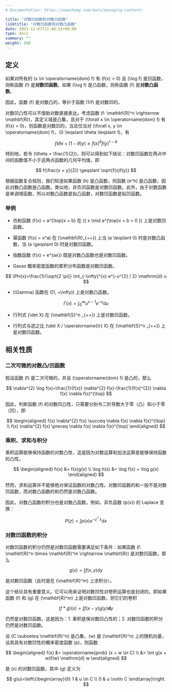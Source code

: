 ```yaml
---
# Documentation: https://wowchemy.com/docs/managing-content/

title: "对数凹函数和对数凸函数"
linktitle: "对数凹函数和对数凸函数"
date: 2021-12-07T11:40:51+08:00
type: docs
summary: ""
weight: 260
---
```


<!--more-->

## 定义

如果对所有的 \(x \in \operatorname{dom} f\) 有 \(f(x) > 0\) 且 \(\log f\) 是凹函数，则称函数 \(f\) 是**对数凹函数**。如果 \(\log f\) 是凸函数，则称函数 \(f\) 是**对数凸函数**。

因此，函数 \(f\) 是对数凸的，等价于函数 \(1/f\) 是对数凹的。

对数凹凸性可以不借助对数直接表达。考虑函数 \(f: \mathbf{R}^n \rightarrow \mathbf{R}\)，其定义域是凸集，且对于 \(\forall x \in \operatorname{dom} f\) 有 \(f(x) > 0\)，则函数是对数凹的，当且仅当对 \(\forall x, y \in \operatorname{dom} f\)，\(0 \leqslant \theta \leqslant 1\)，有

$$
f(\theta x+(1-\theta) y) \geqslant f(x)^{\theta} f(y)^{1-\theta}
$$

特别地，若令 \(\theta = \frac{1}{2}\)，则可以得到如下结论：对数凹函数在两点中间的函数值不小于这两点函数的几何平均值，即

$$
f(\frac{x + y}{2}) \geqslant \sqrt{f(x)f(y)}
$$

根据函数复合规则，我们知道如果函数 \(h\) 是凸函数，则函数 \(e^h\) 是凸函数，因此对数凸函数是凸函数。类似地，非负凹函数是对数凹函数。此外，由于对数函数是单调增函数，所以对数凸函数是拟凸函数，对数凹函数是拟凹函数。

### 举例

- 仿射函数 \(f(x) = a^{\top}x + b\) 在 \(\{ x \mid a^{\top}x + b > 0 \}\) 上是对数凹函数。

- 幂函数 \(f(x) = x^a\) 在 \(\mathbf{R}_{++}\) 上当 \(a \leqslant 0\) 时是对数凸函数，当 \(a \geqslant 0\) 时是对数凹函数。

- 指数函数 \(f(x) = e^{ax}\) 既是对数凸函数也是对数凹函数。

- Gauss 概率密度函数的累积分布函数是对数凹函数。

$$
\Phi(x)=\frac{1}{\sqrt{2 \pi}} \int_{-\infty}^{x} e^{-u^{2} / 2} \mathrm{d} u
$$

- \(\Gamma\) 函数在 \([1, +\infty)\) 上是对数凸函数。

$$
\Gamma(x)=\int_{0}^{\infty} u^{x-1} e^{-u} \mathrm{d} u
$$

- 行列式 \(\det X\) 在 \(\mathbf{S}^n _{++}\) 上是对数凹函数。

- 行列式与迹之比 \(\det X / \operatorname{tr} X\) 在 \(\mathbf{S}^n _{++}\) 上是对数凹函数。

## 相关性质

### 二次可微的对数凸/凹函数

假设函数 \(f\) 是二次可微的，并且 \(\operatorname{dom} f\) 是凸的，那么

$$
\nabla^{2} \log f(x)=\frac{1}{f(x)} \nabla^{2} f(x)-\frac{1}{f(x)^{2}} \nabla f(x) \nabla f(x)^{\top}
$$

因此，判断函数 \(f\) 的对数凹凸性，只需要分别令二阶导数大于零（凸）和小于零（凹），即

$$
\begin{aligned}
f(x) \nabla^{2} f(x) \succeq \nabla f(x) \nabla f(x)^{\top} \\
f(x) \nabla^{2} f(x) \preceq \nabla f(x) \nabla f(x)^{\top}
\end{aligned}
$$

### 乘积、求和与积分

乘积运算能够保持函数的对数凸性，这是因为对数运算和加法运算是能够保持函数的凸性。

$$
\begin{aligned}
    h(x) &= f(x)g(x) \\
    \log h(x) &= \log f(x) + \log g(x)
\end{aligned}
$$

然而，求和运算并不能够绝对保证函数的对数凸性。对数凹函数的和一般不是对数凹函数，而对数凸函数的和仍然是对数凸函数。

因此，对数凸函数的积分也是对数凸函数。例如，非负函数 \(p(x)\) 的 Laplace 变换：

$$
P(z)=\int p(x) e^{-z^{\top} x} \mathrm{d} x
$$

### 对数凹函数的积分

对数凹函数的积分仍然是对数凹函数需要满足如下条件：如果函数 \(f: \mathbf{R}^n \times \mathbf{R}^m \rightarrow \mathbf{R}\) 是对数凹函数，那么

$$
g(x) = \int f(x, y) \mathrm{d} y
$$

是对数凹函数（此时是在 \(\mathbf{R}^m\) 上求积分）。

这个结论具有重要意义。它可以用来证明对数凹性对卷积运算也是封闭的，即如果函数 \(f\) 和 \(g\) 在 \(\mathbf{R}^m\) 上是对数凹函数，则它们的卷积

$$
(f * g)(x)=\int f(x-y) g(y) \mathbf{d} y
$$

仍然是对数凹函数。这是因为：1. 乘积是保对数凹凸性的；2. 对数凹函数的积分仍然是对数凹函数。

设 \(C \subseteq \mathbf{R}^n\) 是凸集，\(w\) 是 \(\mathbf{R}^n\) 上的随机向量，设其具有对数凹性的概率密度函数 \(p\)，则函数

$$
\begin{aligned}
    f(x) &= \operatorname{prob} (x + w \in C) \\
    &= \int g(x + w)f(w) \mathrm{d} w
\end{aligned}
$$

是 \(x\) 的对数凹函数，其中 \(g\) 定义为

$$
g(u)=\left\{\begin{array}{ll}
1 & u \in C \\
0 & u \notin C
\end{array}\right.
$$
